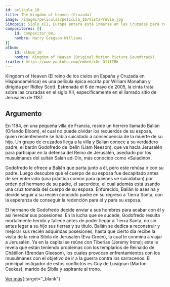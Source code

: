 ```yaml
---
id: pelicula_10
title: The kingdom of heaven (Cruzada)
image: /images/peliculas/pelicula_10/VistaPrevia.jpg
Sinopsis: Siglo XII, Europa entera está inmersa en las Cruzadas para recuperar la Tierra Santa. Godofredo de Ibelin (Liam Neeson), caballero respetado por el rey de Jerusalén y comprometido con el mantenimiento de la paz en la región, emprende la búsqueda de su hijo ilegítimo Balian (Orlando Bloom), joven herrero francés que llora la pérdida de su mujer y su hijo. Godofredo convence a su hijo para que lo acompañe en su misión... (FILMAFFINITY)
compositores: [{
    id: compositor_08,
    nombre: Harry Gregson-Williams
}]
album:
    id: album_10
    nombre: Kingdom of Heaven (Original Motion Picture Soundtrack)
trailer: https://www.youtube.com/embed/cUn-O11IIBk
---
```


Kingdom of Heaven (El reino de los cielos en España y Cruzada en Hispanoamérica) es una película épica escrita por William Monahan y dirigida por Ridley Scott. Estrenada el 6 de mayo de 2005, la cinta trata sobre las cruzadas en el siglo XII, específicamente en el llamado sitio de Jerusalén de 1187.

## Argumento

En 1184, en una pequeña villa de Francia, reside un herrero llamado Balián (Orlando Bloom), el cual no puede olvidar los recuerdos de su esposa, quien recientemente se había suicidado a consecuencia de la muerte de su hijo. Un grupo de cruzados llega a la villa y Balián conoce a su verdadero padre, el barón Godofredo de Ibelín (Liam Neeson), que va hacia Jerusalén para participar en la defensa del Reino de Jerusalén, asediado por los musulmanes del sultán Salah ad-Din, más conocido como «Saladino».

Godofredo le ofrece a Balián que parta junto a él, pero este rehúsa ir con su padre. Luego descubre que el cuerpo de su esposa fue decapitado antes de ser enterrado (una práctica común para quienes se suicidaban) por orden del hermano de su padre, el sacerdote, el cual además está usando una cruz tomada del cuerpo de su esposa. Enfurecido, Balián lo asesina y decide seguir a su recién conocido padre en su regreso a Tierra Santa, con la esperanza de conseguir la redención para él y para su esposa.

El hermano de Godofredo decide enviar a sus hombres para acabar con él y así heredar sus posesiones. En la lucha que se sucede, Godofredo resulta mortalmente herido y fallece antes de poder llegar a Tierra Santa, no sin antes legar a su hijo sus tierras y su título. Balián se dedica a reconstruir y mejorar sus recién adquiridas posesiones, hasta que cierto día recibe la visita de la reina Sibila de Jerusalén (Eva Green), la cual le conmina a viajar a Jerusalén. Ya en la capital se reúne con Tiberias (Jeremy Irons); este le revela que están teniendo problemas con los templarios de Reinaldo de Châtillon (Brendan Gleeson), los cuales provocan enfrentamientos con los musulmanes con el objetivo de ir a la guerra contra los sarracenos. El principal instigador de estos conflictos es Guy de Lusignan (Marton Csokas), marido de Sibila y aspirante al trono.

[Ver más](https://es.wikipedia.org/wiki/Kingdom_of_Heaven){:target="_blank"}